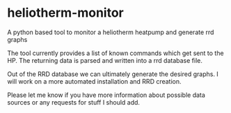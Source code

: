 # heliotherm-monitor
A python based tool to monitor a heliotherm heatpump and generate rrd graphs 

The tool currently provides a list of known commands which get sent to the HP. The returning data is parsed and written into a rrd database file.

Out of the RRD database we can ultimately generate the desired graphs. 
I will work on a more automated installation and RRD creation.

Please let me know if you have more information about possible data sources or any requests for stuff I should add.


